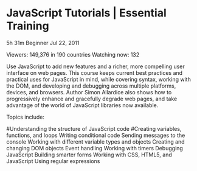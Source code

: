 # JavaScript Tutorials | Essential Training

5h 31m Beginner Jul 22, 2011

Viewers: 149,376 in 190 countries Watching now: 132


Use JavaScript to add new features and a richer, more compelling user interface on web pages. This course keeps current best practices and practical uses for JavaScript in mind, while covering syntax, working with the DOM, and developing and debugging across multiple platforms, devices, and browsers. Author Simon Allardice also shows how to progressively enhance and gracefully degrade web pages, and take advantage of the world of JavaScript libraries now available.

Topics include:

  #Understanding the structure of JavaScript code
  #Creating variables, functions, and loops
Writing conditional code
Sending messages to the console
Working with different variable types and objects
Creating and changing DOM objects
Event handling
Working with timers
Debugging JavaScript
Building smarter forms
Working with CSS, HTML5, and JavaScript
Using regular expressions
